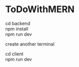 ﻿# ToDoWithMERN <br/>

cd backend <br/>
npm install <br/>
npm run dev <br/>

create another terminal <br/>

cd client <br/>
npm run dev <br/>

